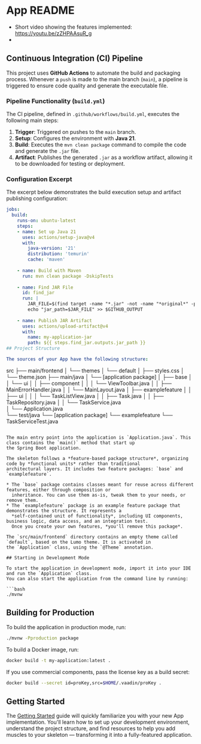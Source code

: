 # App README

- Short video showing the features implemented: https://youtu.be/zZHPAAsuR_g
- 
## Continuous Integration (CI) Pipeline

This project uses **GitHub Actions** to automate the build and packaging process. Whenever a `push` is made to the main branch (`main`), a pipeline is triggered to ensure code quality and generate the executable file.

### Pipeline Functionality (`build.yml`)

The CI pipeline, defined in `.github/workflows/build.yml`, executes the following main steps:

1.  **Trigger**: Triggered on pushes to the `main` branch.
2.  **Setup**: Configures the environment with **Java 21**.
3.  **Build**: Executes the `mvn clean package` command to compile the code and generate the `.jar` file.
4.  **Artifact**: Publishes the generated `.jar` as a workflow artifact, allowing it to be downloaded for testing or deployment.

### Configuration Excerpt

The excerpt below demonstrates the build execution setup and artifact publishing configuration:

```yaml
jobs:
  build:
    runs-on: ubuntu-latest
    steps:
    - name: Set up Java 21
      uses: actions/setup-java@v4
      with:
        java-version: '21'
        distribution: 'temurin'
        cache: 'maven'
        
    - name: Build with Maven
      run: mvn clean package -DskipTests 
      
    - name: Find JAR File
      id: find_jar
      run: |
        JAR_FILE=$(find target -name "*.jar" -not -name "*original*" -print -quit)
        echo "jar_path=$JAR_FILE" >> $GITHUB_OUTPUT
        
    - name: Publish JAR Artifact
      uses: actions/upload-artifact@v4
      with:
        name: my-application-jar
        path: ${{ steps.find_jar.outputs.jar_path }}
## Project Structure

The sources of your App have the following structure:

```
src
├── main/frontend
│   └── themes
│       └── default
│           ├── styles.css
│           └── theme.json
├── main/java
│   └── [application package]
│       ├── base
│       │   └── ui
│       │       ├── component
│       │       │   └── ViewToolbar.java
│       │       ├── MainErrorHandler.java
│       │       └── MainLayout.java
│       ├── examplefeature
│       │   ├── ui
│       │   │   └── TaskListView.java
│       │   ├── Task.java
│       │   ├── TaskRepository.java
│       │   └── TaskService.java                
│       └── Application.java       
└── test/java
    └── [application package]
        └── examplefeature
           └── TaskServiceTest.java                 
```

The main entry point into the application is `Application.java`. This class contains the `main()` method that start up 
the Spring Boot application.

The skeleton follows a *feature-based package structure*, organizing code by *functional units* rather than traditional 
architectural layers. It includes two feature packages: `base` and `examplefeature`.

* The `base` package contains classes meant for reuse across different features, either through composition or 
  inheritance. You can use them as-is, tweak them to your needs, or remove them.
* The `examplefeature` package is an example feature package that demonstrates the structure. It represents a 
  *self-contained unit of functionality*, including UI components, business logic, data access, and an integration test.
  Once you create your own features, *you'll remove this package*.

The `src/main/frontend` directory contains an empty theme called `default`, based on the Lumo theme. It is activated in
the `Application` class, using the `@Theme` annotation.

## Starting in Development Mode

To start the application in development mode, import it into your IDE and run the `Application` class. 
You can also start the application from the command line by running: 

```bash
./mvnw
```

## Building for Production

To build the application in production mode, run:

```bash
./mvnw -Pproduction package
```

To build a Docker image, run:

```bash
docker build -t my-application:latest .
```

If you use commercial components, pass the license key as a build secret:

```bash
docker build --secret id=proKey,src=$HOME/.vaadin/proKey .
```

## Getting Started

The [Getting Started](https://vaadin.com/docs/latest/getting-started) guide will quickly familiarize you with your new
App implementation. You'll learn how to set up your development environment, understand the project 
structure, and find resources to help you add muscles to your skeleton — transforming it into a fully-featured 
application.
